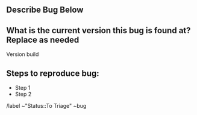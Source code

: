 ## Describe Bug Below


## What is the current version this bug is found at? Replace as needed
Version <version number> build <build number>


## Steps to reproduce bug:
- Step 1
- Step 2




/label ~"Status::To Triage" ~bug